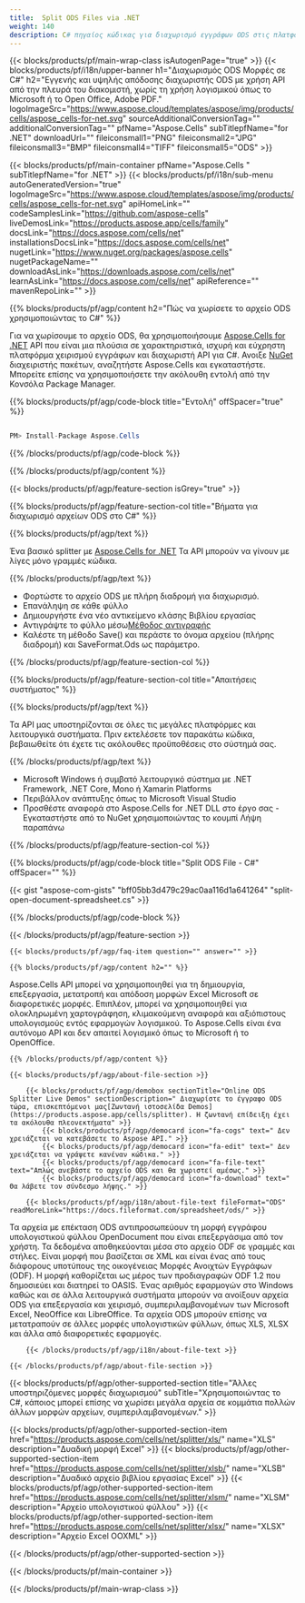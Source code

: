 ```yaml
---
title:  Split ODS Files via .NET
weight: 140
description: C# πηγαίος κώδικας για διαχωρισμό εγγράφων ODS στις πλατφόρμες .NET Framework, .NET Core, Mono ή Xamarin Platforms.
---
```

{{< blocks/products/pf/main-wrap-class isAutogenPage="true" >}}
{{< blocks/products/pf/i18n/upper-banner h1="Διαχωρισμός ODS Μορφές σε C#" h2="Εγγενής και υψηλής απόδοσης διαχωριστής ODS με χρήση API από την πλευρά του διακομιστή, χωρίς τη χρήση λογισμικού όπως το Microsoft ή το Open Office, Adobe PDF." logoImageSrc="https://www.aspose.cloud/templates/aspose/img/products/cells/aspose_cells-for-net.svg" sourceAdditionalConversionTag="" additionalConversionTag="" pfName="Aspose.Cells" subTitlepfName="for .NET" downloadUrl="" fileiconsmall1="PNG" fileiconsmall2="JPG" fileiconsmall3="BMP" fileiconsmall4="TIFF" fileiconsmall5="ODS" >}}

{{< blocks/products/pf/main-container pfName="Aspose.Cells " subTitlepfName="for .NET" >}}
{{< blocks/products/pf/i18n/sub-menu autoGeneratedVersion="true" logoImageSrc="https://www.aspose.cloud/templates/aspose/img/products/cells/aspose_cells-for-net.svg" apiHomeLink="" codeSamplesLink="https://github.com/aspose-cells" liveDemosLink="https://products.aspose.app/cells/family" docsLink="https://docs.aspose.com/cells/net" installationsDocsLink="https://docs.aspose.com/cells/net" nugetLink="https://www.nuget.org/packages/aspose.cells" nugetPackageName="" downloadAsLink="https://downloads.aspose.com/cells/net" learnAsLink="https://docs.aspose.com/cells/net" apiReference="" mavenRepoLink="" >}}

{{% blocks/products/pf/agp/content h2="Πώς να χωρίσετε το αρχείο ODS χρησιμοποιώντας το C#" %}}

 Για να χωρίσουμε το αρχείο ODS, θα χρησιμοποιήσουμε
 [Aspose.Cells for .NET](https://products.aspose.com/cells/net) 
API που είναι μια πλούσια σε χαρακτηριστικά, ισχυρή και εύχρηστη πλατφόρμα χειρισμού εγγράφων και διαχωριστή API για C#. Ανοιξε
 [NuGet](https://www.nuget.org/packages/aspose.cells) 
 διαχειριστής πακέτων, αναζητήστε
 Aspose.Cells 
 και εγκαταστήστε. Μπορείτε επίσης να χρησιμοποιήσετε την ακόλουθη εντολή από την Κονσόλα Package Manager.

{{% blocks/products/pf/agp/code-block title="Εντολή" offSpacer="true" %}}

```cs

PM> Install-Package Aspose.Cells

```

{{% /blocks/products/pf/agp/code-block %}}

{{% /blocks/products/pf/agp/content %}}

{{< blocks/products/pf/agp/feature-section isGrey="true" >}}

{{% blocks/products/pf/agp/feature-section-col title="Βήματα για διαχωρισμό αρχείων ODS στο C#" %}}

{{% blocks/products/pf/agp/text %}}

 Ένα βασικό splitter με
 [Aspose.Cells for .NET](https://products.aspose.com/cells/net) 
 Τα API μπορούν να γίνουν με λίγες μόνο γραμμές κώδικα.

{{% /blocks/products/pf/agp/text %}}


+ Φορτώστε το αρχείο ODS με πλήρη διαδρομή για διαχωρισμό.
+ Επανάληψη σε κάθε φύλλο
+ Δημιουργήστε ένα νέο αντικείμενο κλάσης Βιβλίου εργασίας
 + Αντιγράψτε το φύλλο μέσω[Μέθοδος αντιγραφής](https://reference.aspose.com/cells/net/aspose.cells/worksheet/methods/copy)
 + Καλέστε τη μέθοδο Save() και περάστε το όνομα αρχείου (πλήρης διαδρομή) και SaveFormat.Ods ως παράμετρο.

{{% /blocks/products/pf/agp/feature-section-col %}}

{{% blocks/products/pf/agp/feature-section-col title="Απαιτήσεις συστήματος" %}}

{{% blocks/products/pf/agp/text %}}

 Τα API μας υποστηρίζονται σε όλες τις μεγάλες πλατφόρμες και λειτουργικά συστήματα. Πριν εκτελέσετε τον παρακάτω κώδικα, βεβαιωθείτε ότι έχετε τις ακόλουθες προϋποθέσεις στο σύστημά σας.

{{% /blocks/products/pf/agp/text %}}

-  Microsoft Windows ή συμβατό λειτουργικό σύστημα με .NET Framework, .NET Core, Mono ή Xamarin Platforms
-  Περιβάλλον ανάπτυξης όπως το Microsoft Visual Studio
-  Προσθέστε αναφορά στο Aspose.Cells for .NET DLL στο έργο σας - Εγκαταστήστε από το NuGet χρησιμοποιώντας το κουμπί Λήψη παραπάνω

{{% /blocks/products/pf/agp/feature-section-col %}}

{{% blocks/products/pf/agp/code-block title="Split ODS File - C#" offSpacer="" %}}

{{< gist "aspose-com-gists" "bff05bb3d479c29ac0aa116d1a641264" "split-open-document-spreadsheet.cs" >}}

{{% /blocks/products/pf/agp/code-block %}}

{{< /blocks/products/pf/agp/feature-section >}}

    {{< blocks/products/pf/agp/faq-item question="" answer="" >}}
 

<!-- aboutfile Starts -->

    {{% blocks/products/pf/agp/content h2="" %}}

 Aspose.Cells API μπορεί να χρησιμοποιηθεί για τη δημιουργία, επεξεργασία, μετατροπή και απόδοση μορφών Excel Microsoft σε διαφορετικές μορφές. Επιπλέον, μπορεί να χρησιμοποιηθεί για ολοκληρωμένη χαρτογράφηση, κλιμακούμενη αναφορά και αξιόπιστους υπολογισμούς εντός εφαρμογών λογισμικού. Το Aspose.Cells είναι ένα αυτόνομο API και δεν απαιτεί λογισμικό όπως το Microsoft ή το OpenOffice.



    {{% /blocks/products/pf/agp/content %}}

    {{< blocks/products/pf/agp/about-file-section >}}

        {{< blocks/products/pf/agp/demobox sectionTitle="Online ODS Splitter Live Demos" sectionDescription=" Διαχωρίστε το έγγραφο ODS τώρα, επισκεπτόμενοι μας[Ζωντανή ιστοσελίδα Demos](https://products.aspose.app/cells/splitter). Η ζωντανή επίδειξη έχει τα ακόλουθα πλεονεκτήματα" >}}
            {{< blocks/products/pf/agp/democard icon="fa-cogs" text=" Δεν χρειάζεται να κατεβάσετε το Aspose API." >}}
            {{< blocks/products/pf/agp/democard icon="fa-edit" text=" Δεν χρειάζεται να γράψετε κανέναν κώδικα." >}}
            {{< blocks/products/pf/agp/democard icon="fa-file-text" text="Απλώς ανεβάστε το αρχείο ODS και θα χωριστεί αμέσως." >}}
            {{< blocks/products/pf/agp/democard icon="fa-download" text=" Θα λάβετε τον σύνδεσμο λήψης." >}}

        {{< blocks/products/pf/agp/i18n/about-file-text fileFormat="ODS" readMoreLink="https://docs.fileformat.com/spreadsheet/ods/" >}}
Τα αρχεία με επέκταση ODS αντιπροσωπεύουν τη μορφή εγγράφου υπολογιστικού φύλλου OpenDocument που είναι επεξεργάσιμα από τον χρήστη. Τα δεδομένα αποθηκεύονται μέσα στο αρχείο ODF σε γραμμές και στήλες. Είναι μορφή που βασίζεται σε XML και είναι ένας από τους διάφορους υποτύπους της οικογένειας Μορφές Ανοιχτών Εγγράφων (ODF). Η μορφή καθορίζεται ως μέρος των προδιαγραφών ODF 1.2 που δημοσιεύει και διατηρεί το OASIS. Ένας αριθμός εφαρμογών στο Windows καθώς και σε άλλα λειτουργικά συστήματα μπορούν να ανοίξουν αρχεία ODS για επεξεργασία και χειρισμό, συμπεριλαμβανομένων των Microsoft Excel, NeoOffice και LibreOffice. Τα αρχεία ODS μπορούν επίσης να μετατραπούν σε άλλες μορφές υπολογιστικών φύλλων, όπως XLS, XLSX και άλλα από διαφορετικές εφαρμογές.

        {{< /blocks/products/pf/agp/i18n/about-file-text >}}

    {{< /blocks/products/pf/agp/about-file-section >}}

<!-- aboutfile Ends -->

{{< blocks/products/pf/agp/other-supported-section title="Άλλες υποστηριζόμενες μορφές διαχωρισμού" subTitle="Χρησιμοποιώντας το C#, κάποιος μπορεί επίσης να χωρίσει μεγάλα αρχεία σε κομμάτια πολλών άλλων μορφών αρχείων, συμπεριλαμβανομένων." >}}

{{< blocks/products/pf/agp/other-supported-section-item href="https://products.aspose.com/cells/net/splitter/xls/" name="XLS" description="Δυαδική μορφή Excel" >}}
{{< blocks/products/pf/agp/other-supported-section-item href="https://products.aspose.com/cells/net/splitter/xlsb/" name="XLSB" description="Δυαδικό αρχείο βιβλίου εργασίας Excel" >}}
{{< blocks/products/pf/agp/other-supported-section-item href="https://products.aspose.com/cells/net/splitter/xlsm/" name="XLSM" description="Αρχείο υπολογιστικού φύλλου" >}}
{{< blocks/products/pf/agp/other-supported-section-item href="https://products.aspose.com/cells/net/splitter/xlsx/" name="XLSX" description="Αρχείο Excel OOXML" >}}

{{< /blocks/products/pf/agp/other-supported-section >}}

{{< /blocks/products/pf/main-container >}}
    
{{< /blocks/products/pf/main-wrap-class >}}
